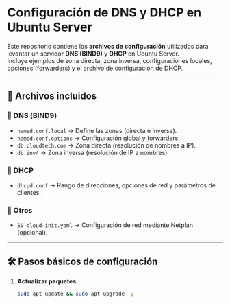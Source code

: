 # Configuración de DNS y DHCP en Ubuntu Server

Este repositorio contiene los **archivos de configuración** utilizados para levantar un servidor **DNS (BIND9)** y **DHCP** en Ubuntu Server.  
Incluye ejemplos de zona directa, zona inversa, configuraciones locales, opciones (forwarders) y el archivo de configuración de DHCP.

---

## 📂 Archivos incluidos

### 🔹 DNS (BIND9)

- `named.conf.local` → Define las zonas (directa e inversa).
- `named.conf.options` → Configuración global y forwarders.
- `db.cloudtech.com` → Zona directa (resolución de nombres a IP).
- `db.inv4` → Zona inversa (resolución de IP a nombres).

### 🔹 DHCP

- `dhcpd.conf` → Rango de direcciones, opciones de red y parámetros de clientes.

### 🔹 Otros

- `50-cloud-init.yaml` → Configuración de red mediante Netplan (opcional).

---

## 🛠️ Pasos básicos de configuración

1. **Actualizar paquetes:**
   ```bash
   sudo apt update && sudo apt upgrade -y
   ```
